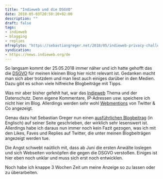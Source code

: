 ```yaml
---
title: "Indieweb und die DSGVO"
date: 2018-05-03T20:59:10+02:00
description: ""
draft: false
tags:
- indieweb
- blogging
- replies
mfreplyto: "https://sebastiangreger.net/2018/05/indieweb-privacy-challenge-webmentions-backfeeds-gdpr/"
syndication:
- https://news.indieweb.org/de
---
```


So langsam kommt der 25.05.2018 immer näher und ich hatte gehofft das die [DSGVO](https://de.wikipedia.org/wiki/Datenschutz-Grundverordnung) für meinen kleinen Blog hier nicht relevant ist. Gedanken macht man sich aber trotzdem und man liest auch einiges darüber in den Medien. Dazu gibt es schon viele hilfreiche Blogbeiträge mit Tipps.

Was mir aber bisher gefehlt hat, war das [Indieweb](https://indieweb.org/) Thema und der Datenschutz. Denn eigene Kommentare, IP-Adressen usw. speichere ich nicht hier im Blog. Allerdings werden sehr wohl [Webmentions](https://indieweb.org/Webmention) von Twitter & Co angezeigt.

Genau dazu hat Sebastian Greger nun einen [ausführlichen Blogbeitrag](https://sebastiangreger.net/2018/05/indieweb-privacy-challenge-webmentions-backfeeds-gdpr/) (in Englisch) auf seiner Seite geschrieben, der wirklich sehr lesenswert ist. Allerdings habe ich daraus nun immer noch kein Fazit gezogen, was ich mit den Likes, Faves und Replies auf Twitter, die unter meinen Blogbeiträgen angezeigt werden tue.

Die Angst schwebt naütlich mit, dass ab Juni die ersten Anwälte loslegen und sich Webseiten vorknöpfen die gegen die DSGVO verstoßen. Einiges ist hier eben noch unklar und muss sich erst noch entwicklen.

Noch habe ich knappe 3 Wochen Zeit um meine Anzeige so zu lassen oder zu überarbeiten.

